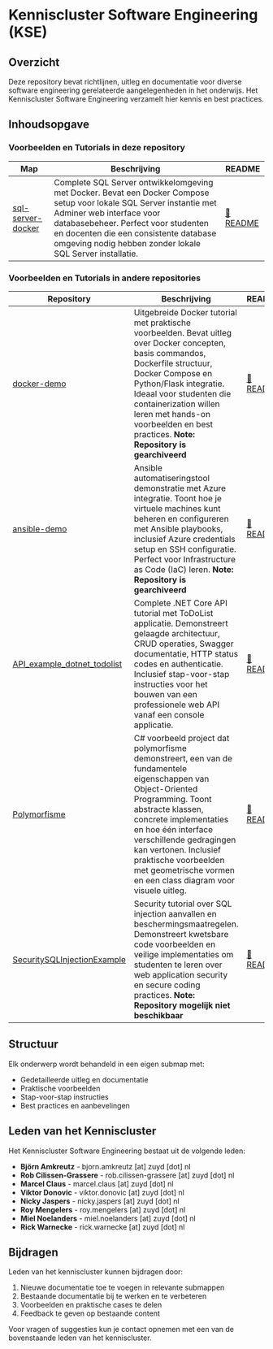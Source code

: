 # Kenniscluster Software Engineering (KSE)

## Overzicht

Deze repository bevat richtlijnen, uitleg en documentatie voor diverse software engineering gerelateerde aangelegenheden in het onderwijs. Het Kenniscluster Software Engineering verzamelt hier kennis en best practices.

## Inhoudsopgave

### Voorbeelden en Tutorials in deze repository

| Map | Beschrijving | README |
|-----|--------------|--------|
| [sql-server-docker](./sql-server-docker) | Complete SQL Server ontwikkelomgeving met Docker. Bevat een Docker Compose setup voor lokale SQL Server instantie met Adminer web interface voor databasebeheer. Perfect voor studenten en docenten die een consistente database omgeving nodig hebben zonder lokale SQL Server installatie. | [📖 README](./sql-server-docker/README.md) |

### Voorbeelden en Tutorials in andere repositories

| Repository | Beschrijving | README |
|------------|--------------|--------|
| [docker-demo](https://github.com/ZuydUniversity/docker-demo) | Uitgebreide Docker tutorial met praktische voorbeelden. Bevat uitleg over Docker concepten, basis commandos, Dockerfile structuur, Docker Compose en Python/Flask integratie. Ideaal voor studenten die containerization willen leren met hands-on voorbeelden en best practices. **Note: Repository is gearchiveerd** | [📖 README](https://github.com/ZuydUniversity/docker-demo/blob/main/README.md) |
| [ansible-demo](https://github.com/ZuydUniversity/ansible-demo) | Ansible automatiseringstool demonstratie met Azure integratie. Toont hoe je virtuele machines kunt beheren en configureren met Ansible playbooks, inclusief Azure credentials setup en SSH configuratie. Perfect voor Infrastructure as Code (IaC) leren. **Note: Repository is gearchiveerd** | [📖 README](https://github.com/ZuydUniversity/ansible-demo/blob/main/README.md) |
| [API_example_dotnet_todolist](https://github.com/ZuydUniversity/API_example_dotnet_todolist) | Complete .NET Core API tutorial met ToDoList applicatie. Demonstreert gelaagde architectuur, CRUD operaties, Swagger documentatie, HTTP status codes en authenticatie. Inclusief stap-voor-stap instructies voor het bouwen van een professionele web API vanaf een console applicatie. | [📖 README](https://github.com/ZuydUniversity/API_example_dotnet_todolist/blob/main/README.md) |
| [Polymorfisme](https://github.com/ZuydUniversity/Polymorfisme) | C# voorbeeld project dat polymorfisme demonstreert, een van de fundamentele eigenschappen van Object-Oriented Programming. Toont abstracte klassen, concrete implementaties en hoe één interface verschillende gedragingen kan vertonen. Inclusief praktische voorbeelden met geometrische vormen en een class diagram voor visuele uitleg. | [📖 README](https://github.com/ZuydUniversity/Polymorfisme/blob/master/README.md) |
| [SecuritySQLInjectionExample](https://github.com/ZuydUniversity/SecuritySQLInjectionExample) | Security tutorial over SQL injection aanvallen en beschermingsmaatregelen. Demonstreert kwetsbare code voorbeelden en veilige implementaties om studenten te leren over web application security en secure coding practices. **Note: Repository mogelijk niet beschikbaar** | [📖 README](https://github.com/ZuydUniversity/SecuritySQLInjectionExample/blob/main/README.md) |



## Structuur

Elk onderwerp wordt behandeld in een eigen submap met:
- Gedetailleerde uitleg en documentatie
- Praktische voorbeelden
- Stap-voor-stap instructies
- Best practices en aanbevelingen

## Leden van het Kenniscluster

Het Kenniscluster Software Engineering bestaat uit de volgende leden:

- **Björn Amkreutz** - bjorn.amkreutz [at] zuyd [dot] nl
- **Rob Cilissen-Grassere** - rob.cilissen-grassere [at] zuyd [dot] nl
- **Marcel Claus** - marcel.claus [at] zuyd [dot] nl
- **Viktor Donovic** - viktor.donovic [at] zuyd [dot] nl
- **Nicky Jaspers** - nicky.jaspers [at] zuyd [dot] nl
- **Roy Mengelers** - roy.mengelers [at] zuyd [dot] nl
- **Miel Noelanders** - miel.noelanders [at] zuyd [dot] nl
- **Rick Warnecke** - rick.warnecke [at] zuyd [dot] nl

## Bijdragen

Leden van het kenniscluster kunnen bijdragen door:
1. Nieuwe documentatie toe te voegen in relevante submappen
2. Bestaande documentatie bij te werken en te verbeteren
3. Voorbeelden en praktische cases te delen
4. Feedback te geven op bestaande content

Voor vragen of suggesties kun je contact opnemen met een van de bovenstaande leden van het kenniscluster.
